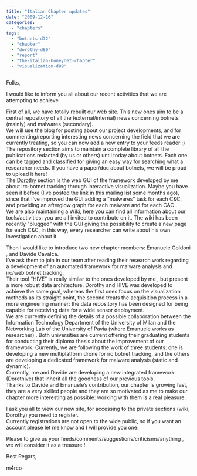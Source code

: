 ```yaml
---
title: "Italian Chapter updates"
date: "2009-12-16"
categories: 
  - "chapters"
tags: 
  - "botnets-d72"
  - "chapter"
  - "dorothy-d80"
  - "report"
  - "the-italian-honeynet-chapter"
  - "visualization-d89"
---
```


Folks,  
  
I would like to inform you all about our recent activities that we are attempting to achieve.  
  
First of all, we have totally rebuilt our [web site](http://www.honeynet.it/ "The Italian Honeynet Project"). This new ones aim to be a central repository of all the (external/internal) news concerning botnets (mainly) and malwares (secondary).  
We will use the blog for posting about our project developments, and for commenting/reporting interesting news concerning the field that we are currently treating, so you can now add a new entry to your feeds reader :)  
The repository section aims to maintain a complete library of all the publications redacted (by us or others) until today about botnets. Each one can be tagged and classified for giving an easy way for searching what a researcher needs. If you have a paper/doc about botnets, we will be proud to upload it here!  
The [Dorothy](http://www.honeynet.it/dorothy/ "The Italian Honeynet Project") section is the web GUI of the framework developed by me about irc-botnet tracking through interactive visualization. Maybe you have seen it before (I’ve posted the link in this mailing list some months ago), since that I’ve improved the GUI adding a “malwares” task for each C&C, and providing an afterglow graph for each malware and for each C&C .  
We are also maintaining a Wiki, here you can find all information about our tools/activities: you are all invited to contribute on it. The wiki has been recently "plugged" with the GUI giving the possibility to create a new page for each C&C, in this way, every researcher can write about his own investigation about it.  
  
Then I would like to introduce two new chapter members: Emanuele Goldoni , and Davide Cavalca.  
I’ve ask them to join in our team after reading their research work regarding a development of an automated framework for malware analysis and irc/web botnet tracking.  
Their tool “HIVE” is really similar to the ones developed by me , but present a more robust data architecture. Dorothy and HIVE was developed to achieve the same goal, whereas the first ones focus on the visualization methods as its straight point, the second treats the acquisition process in a more engineering manner: the data repository has been designed for being capable for receiving data for a wide sensor deployment.  
We are currently defining the details of a possible collaboration between the Information Technology Department of the University of Milan and the Networking Lab of the University of Pavia (where Emanuele works as researcher) . Both universities are current offering their graduating students for conducting their diploma thesis about the improvement of our framework. Currently, we are following the work of three students: one is developing a new multiplatform drone for irc botnet tracking, and the others are developing a dedicated framework for malware analysis (static and dynamic).  
Currently, me and Davide are developing a new integrated framework (Dorothive) that inherit all the goodness of our previous tools.  
Thanks to Davide and Emanuele’s contribution, our chapter is growing fast, they are a very skilled people and they are so motivated as me to make our chapter more interesting as possible: working with them is a real pleasure.  
  
I ask you all to view our new site, for accessing to the private sections (wiki, Dorothy) you need to register.  
Currently registrations are not open to the wide public, so if you want an account please let me know and I will provide you one.  
  
Please to give us your feeds/comments/suggestions/criticisms/anything , we will consider it as a treasure !  
  
Best Regars,  
  
m4rco-
